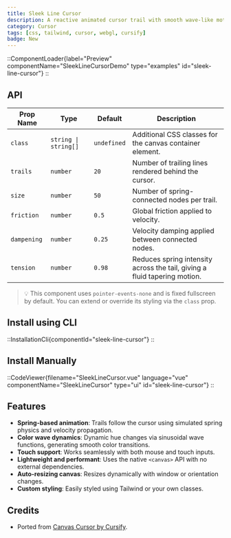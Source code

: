```yaml
---
title: Sleek Line Cursor
description: A reactive animated cursor trail with smooth wave-like motion, using spring physics and dynamic color waves.
category: Cursor
tags: [css, tailwind, cursor, webgl, cursify]
badge: New
---
```


::ComponentLoader{label="Preview" componentName="SleekLineCursorDemo" type="examples" id="sleek-line-cursor"}
::

## API

| Prop Name   | Type                 | Default     | Description                                                               |
| ----------- | -------------------- | ----------- | ------------------------------------------------------------------------- |
| `class`     | `string \| string[]` | `undefined` | Additional CSS classes for the canvas container element.                  |
| `trails`    | `number`             | `20`        | Number of trailing lines rendered behind the cursor.                      |
| `size`      | `number`             | `50`        | Number of spring-connected nodes per trail.                               |
| `friction`  | `number`             | `0.5`       | Global friction applied to velocity.                                      |
| `dampening` | `number`             | `0.25`      | Velocity damping applied between connected nodes.                         |
| `tension`   | `number`             | `0.98`      | Reduces spring intensity across the tail, giving a fluid tapering motion. |

> 💡 This component uses `pointer-events-none` and is fixed fullscreen by default. You can extend or override its styling via the `class` prop.

## Install using CLI

::InstallationCli{componentId="sleek-line-cursor"}
::

## Install Manually

::CodeViewer{filename="SleekLineCursor.vue" language="vue" componentName="SleekLineCursor" type="ui" id="sleek-line-cursor"}
::

## Features

- **Spring-based animation**: Trails follow the cursor using simulated spring physics and velocity propagation.
- **Color wave dynamics**: Dynamic hue changes via sinusoidal wave functions, generating smooth color transitions.
- **Touch support**: Works seamlessly with both mouse and touch inputs.
- **Lightweight and performant**: Uses the native `<canvas>` API with no external dependencies.
- **Auto-resizing canvas**: Resizes dynamically with window or orientation changes.
- **Custom styling**: Easily styled using Tailwind or your own classes.

## Credits

- Ported from [Canvas Cursor by Cursify](https://cursify.vercel.app/components/canvas-cursor).
